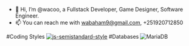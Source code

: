 - 👋 Hi, I’m @wacoo, a Fullstack Developer, Game Designer, Software Engineer. 
- 📫 You can reach me with wabaham9@gmail.com, +251920712850

<!---
wacoo/wacoo is a ✨ special ✨ repository because its `README.md` (this file) appears on your GitHub profile.
You can click the Preview link to take a look at your changes.
--->
#Coding Styles
[![js-semistandard-style](https://raw.githubusercontent.com/standard/semistandard/master/badge.svg)](https://github.com/standard/semistandard)
#Databases
![MariaDB](https://img.shields.io/badge/MariaDB-003545?style=for-the-badge&logo=mariadb&logoColor=white)
